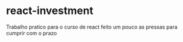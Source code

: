 # react-investment
Trabalho pratico para o curso de react feito um pouco as pressas para cumprir com o prazo
